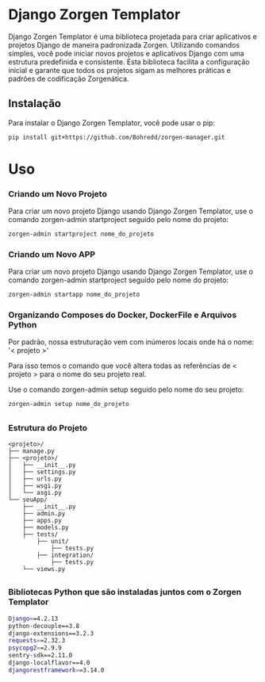 # Django Zorgen Templator

Django Zorgen Templator é uma biblioteca projetada para criar aplicativos e projetos Django de maneira padronizada Zorgen. Utilizando comandos simples, você pode iniciar novos projetos e aplicativos Django com uma estrutura predefinida e consistente. Esta biblioteca facilita a configuração inicial e garante que todos os projetos sigam as melhores práticas e padrões de codificação Zorgenática.

## Instalação

Para instalar o Django Zorgen Templator, você pode usar o pip:

```bash
pip install git+https://github.com/Bohredd/zorgen-manager.git
```

<h1> Uso </h1>
<h3> Criando um Novo Projeto </h3>
Para criar um novo projeto Django usando Django Zorgen Templator, use o comando zorgen-admin startproject seguido pelo nome do projeto:

```bash
zorgen-admin startproject nome_do_projeto
```

<h3> Criando um Novo APP </h3>
Para criar um novo projeto Django usando Django Zorgen Templator, use o comando zorgen-admin startproject seguido pelo nome do projeto:

```bash
zorgen-admin startapp nome_do_projeto
```

<h3> Organizando Composes do Docker, DockerFile e Arquivos Python </h3>

Por padrão, nossa estruturação vem com inúmeros locais onde há o nome: '< projeto >'

Para isso temos o comando que você altera todas as referências de < projeto > para o nome do seu projeto real.

Use o comando zorgen-admin setup seguido pelo nome do seu projeto:

```bash
zorgen-admin setup nome_do_projeto
```


##
<h3> Estrutura do Projeto </h3>

```base
<projeto>/
├── manage.py
├── <projeto>/
│   ├── __init__.py
│   ├── settings.py
│   ├── urls.py
│   ├── wsgi.py
│   └── asgi.py
└── seuApp/
    ├── __init__.py
    ├── admin.py
    ├── apps.py
    ├── models.py
    ├── tests/
        ├── unit/
            ├── tests.py
        ├── integration/
            ├── tests.py
    └── views.py
```
##

<h3> Bibliotecas Python que são instaladas juntos com o Zorgen Templator </h3>

```bash
Django==4.2.13
python-decouple==3.8
django-extensions==3.2.3
requests==2.32.3
psycopg2==2.9.9
sentry-sdk==2.11.0
django-localflavor==4.0
djangorestframework==3.14.0
```
